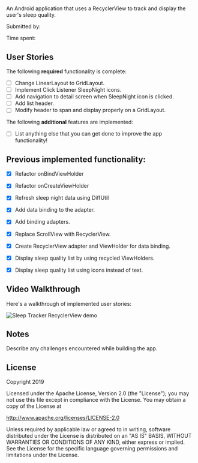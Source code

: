 # <name of app>

An Android application that uses a RecyclerView to track and display the user's sleep quality.

Submitted by: <name>

Time spent: <time>

## User Stories

The following **required** functionality is complete:

* [ ] Change LinearLayout to GridLayout.
* [ ] Implement Click Listener SleepNight icons.
* [ ] Add navigation to detail screen when SleepNight icon is clicked.
* [ ] Add list header.
* [ ] Modify header to span and display properly on a GridLayout.

The following **additional** features are implemented:

* [ ] List anything else that you can get done to improve the app functionality!

## Previous implemented functionality:

* [X] Refactor onBindViewHolder
* [X] Refactor onCreateViewHolder
* [X] Refresh sleep night data using DiffUtil
* [X] Add data binding to the adapter.
* [X] Add binding adapters.

* [X] Replace ScrollView with RecyclerView.
* [X] Create RecyclerView adapter and ViewHolder for data binding.
* [X] Display sleep quality list by using recycled ViewHolders.
* [X] Display sleep quality list using icons instead of text.

## Video Walkthrough

Here's a walkthrough of implemented user stories:

<img src='name_of_file.gif' title='Sleep Tracker RecyclerView animated demo' alt='Sleep Tracker RecyclerView demo' />

## Notes

Describe any challenges encountered while building the app.

## License

Copyright 2019 <name>

Licensed under the Apache License, Version 2.0 (the "License");
you may not use this file except in compliance with the License.
You may obtain a copy of the License at

http://www.apache.org/licenses/LICENSE-2.0

Unless required by applicable law or agreed to in writing, software
distributed under the License is distributed on an "AS IS" BASIS,
WITHOUT WARRANTIES OR CONDITIONS OF ANY KIND, either express or implied.
See the License for the specific language governing permissions and
limitations under the License.
